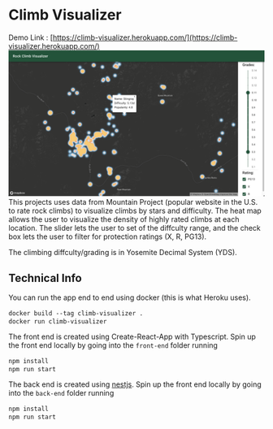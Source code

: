 # Climb Visualizer

Demo Link : [https://climb-visualizer.herokuapp.com/](https://climb-visualizer.herokuapp.com/)
![screenshot](./screenshots/appshot.png)
This projects uses data from Mountain Project (popular website in the U.S. to rate rock climbs) to visualize climbs by stars and difficulty. The heat map allows the user to visualize the density of highly rated climbs at each location. The slider lets the user to set of the diffculty range, and the check box lets the user to filter for protection ratings (X, R, PG13).

The climbing diffculty/grading is in Yosemite Decimal System (YDS).

## Technical Info
You can run the app end to end using docker (this is what Heroku uses).
```
docker build --tag climb-visualizer . 
docker run climb-visualizer
```

The front end is created using Create-React-App with Typescript.
Spin up the front end locally by going into the `front-end` folder running
```
npm install
npm run start
```

The back end is created using [nestjs](https://nestjs.com/).
Spin up the front end locally by going into the `back-end` folder running
```
npm install
npm run start
```
